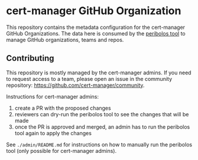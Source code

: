 # cert-manager GitHub Organization

This repository contains the metadata configuration for the cert-manager GitHub Organizations.
The data here is consumed by the [peribolos tool](https://github.com/kubernetes-sigs/prow/tree/ea10bd8144c3d988528011af024abe47ea8dabb2/cmd/peribolos) to manage GitHub organizations, teams and repos.

## Contributing

This repository is mostly managed by the cert-manager admins. If you need to request access to a team, please open an issue in the community repository: https://github.com/cert-manager/community.

Instructions for cert-manager admins:
1. create a PR with the proposed changes
2. reviewers can dry-run the peribolos tool to see the changes that will be made
3. once the PR is approved and merged, an admin has to run the peribolos tool again to apply the changes

See `./admin/README.md` for instructions on how to manually run the peribolos tool (only possible for cert-manager admins).
